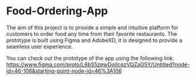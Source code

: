 # Food-Ordering-App
The aim of this project is to provide a simple and intuitive platform for customers to order food any time from their favorite restaurants. The prototype is built using Figma and AdobeXD, it is designed to provide a seamless user experience.

You can check out the prototype of the app using the following link: https://www.figma.com/proto/L6bS5zpwDqjIcqzVQZaG5Y/Untitled?node-id=46-106&starting-point-node-id=46%3A106
